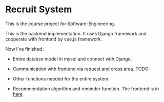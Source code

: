 # Recruit System

This is the course project for Software-Engineering.

This is the backend implementation. It uses Django framework and cooperate with frontend by vue.js framework.

Now I've finished :

+ Entire databse model in mysql and connect with Django.
+ Communication with frontend via request and cross area.
TODO:

+ Other functions needed for the entire system.
+ Recommendation algorithm and reminder function.
The frontend is in [here](https://github.com/zhouxy1003/SEProject)
